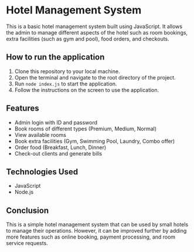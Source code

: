 # Hotel Management System

This is a basic hotel management system built using JavaScript. It allows the admin to manage different aspects of the hotel such as room bookings, extra facilities (such as gym and pool), food orders, and checkouts.

## How to run the application

1. Clone this repository to your local machine.
2. Open the terminal and navigate to the root directory of the project.
3. Run `node index.js` to start the application.
4. Follow the instructions on the screen to use the application.

## Features

- Admin login with ID and password
- Book rooms of different types (Premium, Medium, Normal)
- View available rooms
- Book extra facilities (Gym, Swimming Pool, Laundry, Combo offer)
- Order food (Breakfast, Lunch, Dinner)
- Check-out clients and generate bills

## Technologies Used

- JavaScript
- Node.js

## Conclusion

This is a simple hotel management system that can be used by small hotels to manage their operations. However, it can be improved further by adding more features such as online booking, payment processing, and room service requests.
